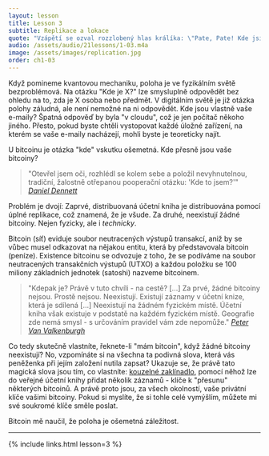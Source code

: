 ```yaml
---
layout: lesson
title: Lesson 3
subtitle: Replikace a lokace
quote: "Vzápětí se ozval rozzlobený hlas králíka: \"Pate, Pate! Kde jsi?\""
audio: /assets/audio/21lessons/1-03.m4a
image: /assets/images/replication.jpg
order: ch1-03
---
```


Když pomineme kvantovou mechaniku, poloha je ve fyzikálním světě 
bezproblémová. Na otázku "Kde je X?" lze smysluplně odpovědět bez ohledu 
na to, zda je X osoba nebo předmět. V digitálním světě je již otázka 
polohy záludná, ale není nemožné na ni odpovědět. Kde jsou vlastně vaše 
e-maily? Špatná odpověď by byla "v cloudu", což je jen počítač někoho 
jiného. Přesto, pokud byste chtěli vystopovat každé úložné zařízení, 
na kterém se vaše e-maily nacházejí, mohli byste je teoreticky najít.

U bitcoinu je otázka "kde" vskutku ošemetná. Kde přesně jsou vaše bitcoiny?

> "Otevřel jsem oči, rozhlédl se kolem sebe a položil nevyhnutelnou, 
> tradiční, žalostně otřepanou pooperační otázku: 'Kde to jsem?'"
> <cite>[Daniel Dennett]</cite>

Problém je dvojí: Zaprvé, distribuovaná účetní kniha je distribuována 
pomocí úplné replikace, což znamená, že je všude. Za druhé, neexistují 
žádné bitcoiny. Nejen fyzicky, ale i *technicky*.

Bitcoin (síť) eviduje soubor neutracených výstupů transakcí, aniž by se 
vůbec musel odkazovat na nějakou entitu, která by představovala 
bitcoin (peníze). Existence bitcoinu se odvozuje z toho, že se podíváme 
na soubor neutracených transakčních výstupů (UTXO) a každou položku 
se 100 miliony základních jednotek (satoshi) nazveme bitcoinem.

> "Kdepak je? Právě v tuto chvíli - na cestě? [...] Za prvé, žádné 
> bitcoiny nejsou. Prostě nejsou. Neexistují. Existují záznamy v účetní 
> knize, která je sdílená [...] Neexistují na žádném fyzickém místě. 
> Účetní kniha však existuje v podstatě na každém fyzickém místě. 
> Geografie zde nemá smysl - s určováním pravidel vám zde nepomůže."
> <cite>[Peter Van Valkenburgh][wbd049]</cite>

Co tedy skutečně vlastníte, řeknete-li "mám bitcoin", když žádné 
bitcoiny neexistují? No, vzpomínáte si na všechna ta podivná slova, 
která vás peněženka při jejím založení nutila zapsat? Ukazuje se, že právě 
tato magická slova jsou tím, co vlastníte: [kouzelné zaklínadlo][a magic spell], pomocí 
něhož lze do veřejné účetní knihy přidat několik záznamů - klíče 
k "přesunu" některých bitcoinů. A právě proto jsou, za všech okolností, 
vaše privátní klíče vašimi bitcoiny. Pokud si myslíte, že si tohle celé 
vymýšlím, můžete mi své soukromé klíče směle poslat.

Bitcoin mě naučil, že poloha je ošemetná záležitost.

---

{% include links.html lesson=3 %}

<!-- Through the Looking-Glass -->
[a magic spell]: https://dergigi.com/2018/08/17/the-magic-dust-of-cryptography/

<!-- Down the Rabbit Hole -->
[Daniel Dennett]: https://www.lehigh.edu/~mhb0/Dennett-WhereAmI.pdf
[1st Amendment]: https://en.wikipedia.org/wiki/First_Amendment_to_the_United_States_Constitution
[wbd049]: https://www.whatbitcoindid.com/podcast/coin-centers-peter-van-valkenburg-on-preserving-the-freedom-to-innovate-with-public-blockchains

<!-- Wikipedia -->
[alice]: https://en.wikipedia.org/wiki/Alice%27s_Adventures_in_Wonderland
[carroll]: https://en.wikipedia.org/wiki/Lewis_Carroll
